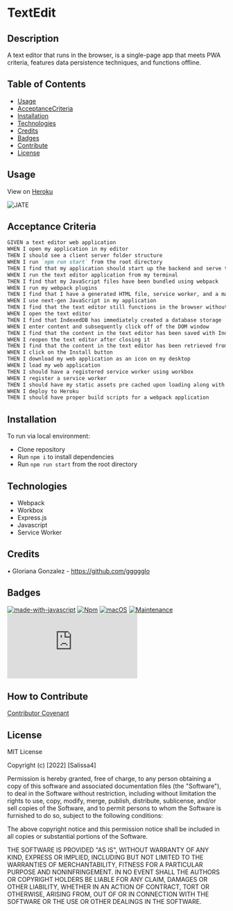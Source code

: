 # TextEdit

## Description

A text editor that runs in the browser, is a single-page app that meets PWA criteria, features data persistence techniques, and functions offline.

## Table of Contents

- [Usage](#usage)
- [AcceptanceCriteria](#acceptance-criteria)
- [Installation](#installation)
- [Technologies](#technologies)
- [Credits](#credits)
- [Badges](#badges)
- [Contribute](#how-to-contribute)
- [License](#license)

## Usage

View on [Heroku]() 

![JATE](./assets/.png)

## Acceptance Criteria

```md
GIVEN a text editor web application
WHEN I open my application in my editor
THEN I should see a client server folder structure
WHEN I run `npm run start` from the root directory
THEN I find that my application should start up the backend and serve the client
WHEN I run the text editor application from my terminal
THEN I find that my JavaScript files have been bundled using webpack
WHEN I run my webpack plugins
THEN I find that I have a generated HTML file, service worker, and a manifest file
WHEN I use next-gen JavaScript in my application
THEN I find that the text editor still functions in the browser without errors
WHEN I open the text editor
THEN I find that IndexedDB has immediately created a database storage
WHEN I enter content and subsequently click off of the DOM window
THEN I find that the content in the text editor has been saved with IndexedDB
WHEN I reopen the text editor after closing it
THEN I find that the content in the text editor has been retrieved from our IndexedDB
WHEN I click on the Install button
THEN I download my web application as an icon on my desktop
WHEN I load my web application
THEN I should have a registered service worker using workbox
WHEN I register a service worker
THEN I should have my static assets pre cached upon loading along with subsequent pages and static assets
WHEN I deploy to Heroku
THEN I should have proper build scripts for a webpack application
```
## Installation

To run via local environment:
- Clone repository
- Run `npm i` to install dependencies
- Run `npm run start` from the root directory

## Technologies
- Webpack
- Workbox
- Express.js
- Javascript
- Service Worker

## Credits

• Gloriana Gonzalez - https://github.com/ggggglo

## Badges

[![made-with-javascript](https://img.shields.io/badge/Made%20with-JavaScript-1f425f.svg)](https://www.javascript.com)
[![Npm](https://badgen.net/badge/icon/npm?icon=npm&label)](https://https://npmjs.com/)
[![macOS](https://svgshare.com/i/ZjP.svg)](https://svgshare.com/i/ZjP.svg)
[![Maintenance](https://img.shields.io/badge/Maintained%3F-no-red.svg)](https://bitbucket.org/lbesson/ansi-colors)
[![GitHub license](https://badgen.net/github/license/Naereen/Strapdown.js)](https://github.com/Naereen/StrapDown.js/blob/master/LICENSE)

## How to Contribute

[Contributor Covenant](https://www.contributor-covenant.org/) 

## License

MIT License

Copyright (c) [2022] [Salissa4]

Permission is hereby granted, free of charge, to any person obtaining a copy
of this software and associated documentation files (the "Software"), to deal
in the Software without restriction, including without limitation the rights
to use, copy, modify, merge, publish, distribute, sublicense, and/or sell
copies of the Software, and to permit persons to whom the Software is
furnished to do so, subject to the following conditions:

The above copyright notice and this permission notice shall be included in all
copies or substantial portions of the Software.

THE SOFTWARE IS PROVIDED "AS IS", WITHOUT WARRANTY OF ANY KIND, EXPRESS OR
IMPLIED, INCLUDING BUT NOT LIMITED TO THE WARRANTIES OF MERCHANTABILITY,
FITNESS FOR A PARTICULAR PURPOSE AND NONINFRINGEMENT. IN NO EVENT SHALL THE
AUTHORS OR COPYRIGHT HOLDERS BE LIABLE FOR ANY CLAIM, DAMAGES OR OTHER
LIABILITY, WHETHER IN AN ACTION OF CONTRACT, TORT OR OTHERWISE, ARISING FROM,
OUT OF OR IN CONNECTION WITH THE SOFTWARE OR THE USE OR OTHER DEALINGS IN THE
SOFTWARE.
